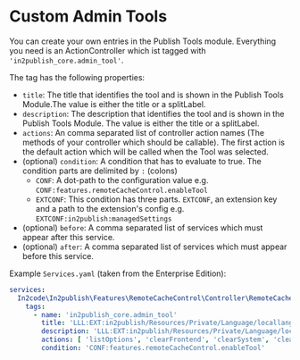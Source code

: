 # Custom Admin Tools

You can create your own entries in the Publish Tools module. Everything you need is an ActionController which ist tagged
with `'in2publish_core.admin_tool'`.

The tag has the following properties:

* `title`: The title that identifies the tool and is shown in the Publish Tools Module.The value is either the
  title or a splitLabel.
* `description`: The description that identifies the tool and is shown in the Publish Tools Module. The value is either
  the title or a splitLabel.
* `actions`: An comma separated list of controller action names (The methods of your controller which should be
  callable). The first
  action is the default action which will be called when the Tool was selected.
* (optional) `condition`: A condition that has to evaluate to true. The condition parts are delimited by `:` (colons)
    * `CONF`: A dot-path to the configuration value e.g. `CONF:features.remoteCacheControl.enableTool`
    * `EXTCONF`: This condition has three parts. `EXTCONF`, an extension key and a path to the extension's config
      e.g. `EXTCONF:in2publish:managedSettings`
* (optional) `before`: A comma separated list of services which must appear after this service.
* (optional) `after`: A comma separated list of services which must appear before this service.

Example `Services.yaml` (taken from the Enterprise Edition):

```yaml
services:
  In2code\In2publish\Features\RemoteCacheControl\Controller\RemoteCacheController:
    tags:
      - name: 'in2publish_core.admin_tool'
        title: 'LLL:EXT:in2publish/Resources/Private/Language/locallang.xlf:moduleselector.remote_cache_control'
        description: 'LLL:EXT:in2publish/Resources/Private/Language/locallang.xlf:moduleselector.remote_cache_control.description'
        actions: [ 'listOptions', 'clearFrontend', 'clearSystem', 'clearAll' ]
        condition: 'CONF:features.remoteCacheControl.enableTool'
```
